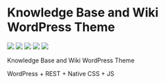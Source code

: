 # Knowledge Base and Wiki WordPress Theme

![](https://img.shields.io/badge/Status-Under_Development-orange.svg)
![](https://img.shields.io/badge/WordPress-blue.svg) 
![](https://img.shields.io/badge/JS-yellow.svg)
![](https://img.shields.io/badge/CSS-lightblue.svg)
![](https://img.shields.io/badge/REST-pink.svg)


Knowledge Base and Wiki WordPress Theme

WordPress + REST + Native CSS + JS


